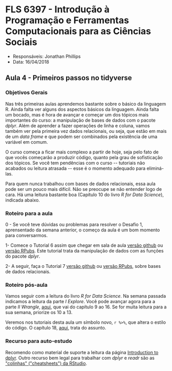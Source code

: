 #  FLS 6397 - Introdução à Programação e Ferramentas Computacionais para as Ciências Sociais

- Responsáveis: Jonathan Phillips
- Data: 16/04/2018

## Aula 4 - Primeiros passos no tidyverse

### Objetivos Gerais

Nas três primeiras aulas aprendemos bastante sobre o básico da linguagem R. Ainda falta ver alguns dos aspectos básicos da linguagem. Ainda falta um bocado, mas é hora de avançar e começar um dos tópicos mais importantes do curso: a manipulação de bases de dados com o pacote _dplyr_. Além de aprender a fazer operações de linha e coluna, vamos também ver pela primeira vez dados relacionais, ou seja, que estão em mais de um _data frame_ e que podem ser combinados pela existência de uma variável em comum.

O curso começa a ficar mais complexo a partir de hoje, seja pelo fato de que vocês começarão a produzir código, quanto pela grau de sofisticação dos tópicos. Se você tem pendências com o curso -- tutoriais não acabados ou leitura atrasada -- esse é o momento adequado para eliminá-las.

Para quem nunca trabalhou com bases de dados relacionais, essa aula pode ser um pouco mais difícil. Não se preocupe se não entender logo de cara. Há uma leitura bastante boa (Capítulo 10 do livro _R for Data Science_), indicada abaixo.

### Roteiro para a aula

0 - Se você teve dúvidas ou problemas para resolver o Desafio 1, aprensentado da semana anterior, o começo da aula é um bom momento para conversarmos.

1- Comece o Tutorial 6 assim que chegar em sala de aula [versão github](https://github.com/leobarone/FLS6397_2018/blob/master/tutorials/tutorial06.Rmd) ou [versão RPubs](https://github.com/leobarone/FLS6397_2018/blob/master/tutorials/tutorial6.pdf). Este tutorial trata da manipulação de dados com as funções do pacote _dplyr_.

2- A seguir, faça o Tutorial 7 [versão github](https://github.com/leobarone/FLS6397_2018/blob/master/tutorials/tutorial07.Rmd) ou [versão RPubs](https://github.com/leobarone/FLS6397_2018/blob/master/tutorials/tutorial7.pdf), sobre bases de dados relacionais.

### Roteiro pós-aula

Vamos seguir com a leitura do livro _R for Data Science_. Na semana passada indicamos a leitura da parte _I Explore_. Você pode avançar agora para a parte _II Wrangle_, [aqui](http://r4ds.had.co.nz/wrangle-intro.html), que vai do capítulo 9 ao 16. Se for muita leitura para a sua semana, priorize os 10 a 13.

Veremos nos tutoriais desta aula um símbolo novo, `r %>%`, que altera o estilo do código. O capítulo 18, [aqui](http://r4ds.had.co.nz/pipes.html), trata do assunto. 

### Recurso para auto-estudo

Recomendo como material de suporte a leitura da página [Introduction to dplyr](https://cran.r-project.org/web/packages/dplyr/vignettes/introduction.html). Outro recurso bem legal para trabalhar com _dplyr_ e _readr_ são as ["colinhas" ("cheatsheets") da RStudio](https://www.rstudio.com/resources/cheatsheets/).